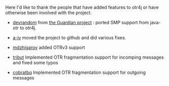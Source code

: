Here I'd like to thank the people that have added features to otr4j or have
otherwise been involved with the project.

- [devrandom][] from [the Guardian project][chatsecure] : ported SMP support from
  java-otr to otr4j.
- [a-iv][] moved the project to github and did various fixes.
- [mdzhigarov][] added OTRv3 support
- [tribut][] Implemented OTR fragmentation support for incomping messages and fixed some typos
- [cobratbq][] Implemented OTR fragmentation support for outgoing messages

  [devrandom]: https://github.com/devrandom/
  [a-iv]: https://github.com/a-iv/
  [chatsecure]: https://guardianproject.info/apps/chatsecure/
  [xabber]: http://www.xabber.org/
  [mdzhigarov]: https://github.com/mdzhigarov/
  [tribut]: https://github.com/tribut/
  [cobratbq]: https://github.com/cobratbq/
